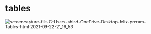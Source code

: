 # tables
![screencapture-file-C-Users-shind-OneDrive-Desktop-felix-proram-Tables-html-2021-09-22-21_16_53](https://user-images.githubusercontent.com/89214910/134377350-2ea73502-5c6a-4602-a239-efc1a1366def.png)
